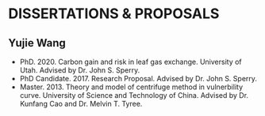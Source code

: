 # DISSERTATIONS & PROPOSALS

## Yujie Wang
- PhD. 2020. Carbon gain and risk in leaf gas exchange. University of Utah. Advised by Dr. John S. Sperry.
- PhD Candidate. 2017. Research Proposal. Advised by Dr. John S. Sperry.
- Master. 2013. Theory and model of centrifuge method in vulnerbility curve. University of Science and Technology of China. Advised by Dr. Kunfang Cao and Dr. Melvin T. Tyree.
